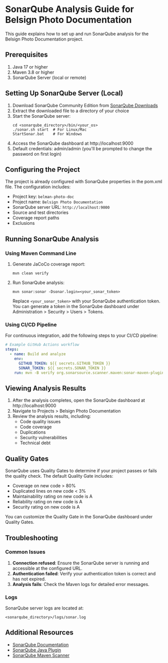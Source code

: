 # SonarQube Analysis Guide for Belsign Photo Documentation

This guide explains how to set up and run SonarQube analysis for the Belsign Photo Documentation project.

## Prerequisites

1. Java 17 or higher
2. Maven 3.8 or higher
3. SonarQube Server (local or remote)

## Setting Up SonarQube Server (Local)

1. Download SonarQube Community Edition from [SonarQube Downloads](https://www.sonarqube.org/downloads/)
2. Extract the downloaded file to a directory of your choice
3. Start the SonarQube server:
   ```
   cd <sonarqube_directory>/bin/<your_os>
   ./sonar.sh start  # For Linux/Mac
   StartSonar.bat    # For Windows
   ```
4. Access the SonarQube dashboard at http://localhost:9000
5. Default credentials: admin/admin (you'll be prompted to change the password on first login)

## Configuring the Project

The project is already configured with SonarQube properties in the pom.xml file. The configuration includes:

- Project key: `belman-photo-doc`
- Project name: `Belsign Photo Documentation`
- SonarQube server URL: `http://localhost:9000`
- Source and test directories
- Coverage report paths
- Exclusions

## Running SonarQube Analysis

### Using Maven Command Line

1. Generate JaCoCo coverage report:
   ```
   mvn clean verify
   ```

2. Run SonarQube analysis:
   ```
   mvn sonar:sonar -Dsonar.login=<your_sonar_token>
   ```

   Replace `<your_sonar_token>` with your SonarQube authentication token. You can generate a token in the SonarQube dashboard under Administration > Security > Users > Tokens.

### Using CI/CD Pipeline

For continuous integration, add the following steps to your CI/CD pipeline:

```yaml
# Example GitHub Actions workflow
steps:
  - name: Build and analyze
    env:
      GITHUB_TOKEN: ${{ secrets.GITHUB_TOKEN }}
      SONAR_TOKEN: ${{ secrets.SONAR_TOKEN }}
    run: mvn -B verify org.sonarsource.scanner.maven:sonar-maven-plugin:sonar -Dsonar.projectKey=belman-photo-doc
```

## Viewing Analysis Results

1. After the analysis completes, open the SonarQube dashboard at http://localhost:9000
2. Navigate to Projects > Belsign Photo Documentation
3. Review the analysis results, including:
   - Code quality issues
   - Code coverage
   - Duplications
   - Security vulnerabilities
   - Technical debt

## Quality Gates

SonarQube uses Quality Gates to determine if your project passes or fails the quality check. The default Quality Gate includes:

- Coverage on new code > 80%
- Duplicated lines on new code < 3%
- Maintainability rating on new code is A
- Reliability rating on new code is A
- Security rating on new code is A

You can customize the Quality Gate in the SonarQube dashboard under Quality Gates.

## Troubleshooting

### Common Issues

1. **Connection refused**: Ensure the SonarQube server is running and accessible at the configured URL.
2. **Authentication failed**: Verify your authentication token is correct and has not expired.
3. **Analysis fails**: Check the Maven logs for detailed error messages.

### Logs

SonarQube server logs are located at:
```
<sonarqube_directory>/logs/sonar.log
```

## Additional Resources

- [SonarQube Documentation](https://docs.sonarqube.org/latest/)
- [SonarQube Java Plugin](https://docs.sonarqube.org/latest/analysis/languages/java/)
- [SonarQube Maven Scanner](https://docs.sonarqube.org/latest/analysis/scan/sonarscanner-for-maven/)